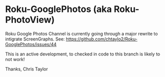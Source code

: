# Roku-GooglePhotos (aka Roku-PhotoView)
Roku Google Photos Channel is currently going through a major rewrite to intigrate ScreenGraphs.
See: https://github.com/chtaylo2/Roku-GooglePhotos/issues/44

This is an active development, to checked in code to this branch is likely to not work!

Thanks,
Chris Taylor